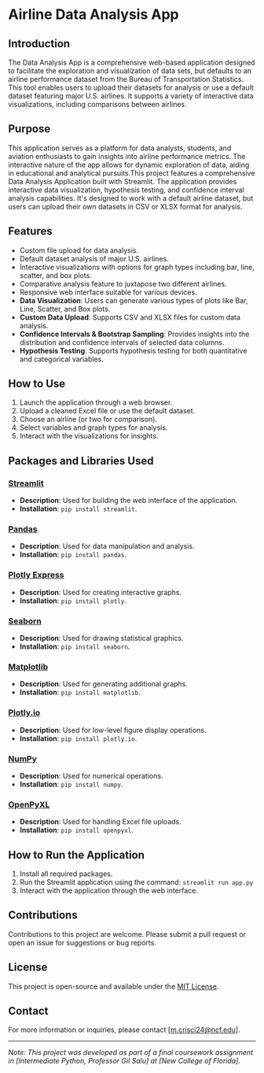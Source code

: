 # Airline Data Analysis App

## Introduction
The Data Analysis App is a comprehensive web-based application designed to facilitate the exploration and visualization of data sets, but defaults to an airline performance dataset from the Bureau of Transportation Statistics. This tool enables users to upload their datasets for analysis or use a default dataset featuring major U.S. airlines. It supports a variety of interactive data visualizations, including comparisons between airlines.

## Purpose
This application serves as a platform for data analysts, students, and aviation enthusiasts to gain insights into airline performance metrics. The interactive nature of the app allows for dynamic exploration of data, aiding in educational and analytical pursuits.This project features a comprehensive Data Analysis Application built with Streamlit. The application provides interactive data visualization, hypothesis testing, and confidence interval analysis capabilities. It's designed to work with a default airline dataset, but users can upload their own datasets in CSV or XLSX format for analysis.

## Features
- Custom file upload for data analysis.
- Default dataset analysis of major U.S. airlines.
- Interactive visualizations with options for graph types including bar, line, scatter, and box plots.
- Comparative analysis feature to juxtapose two different airlines.
- Responsive web interface suitable for various devices.
- **Data Visualization**: Users can generate various types of plots like Bar, Line, Scatter, and Box plots.
- **Custom Data Upload**: Supports CSV and XLSX files for custom data analysis.
- **Confidence Intervals & Bootstrap Sampling**: Provides insights into the distribution and confidence intervals of selected data columns.
- **Hypothesis Testing**: Supports hypothesis testing for both quantitative and categorical variables.

## How to Use
1. Launch the application through a web browser.
2. Upload a cleaned Excel file or use the default dataset.
3. Choose an airline (or two for comparison).
4. Select variables and graph types for analysis.
5. Interact with the visualizations for insights.

## Packages and Libraries Used

### [Streamlit](https://streamlit.io/)
- **Description**: Used for building the web interface of the application.
- **Installation**: `pip install streamlit`.

### [Pandas](https://pandas.pydata.org/)
- **Description**: Used for data manipulation and analysis.
- **Installation**: `pip install pandas`.

### [Plotly Express](https://plotly.com/python/plotly-express/)
- **Description**: Used for creating interactive graphs.
- **Installation**: `pip install plotly`.

### [Seaborn](https://seaborn.pydata.org/)
- **Description**: Used for drawing statistical graphics.
- **Installation**: `pip install seaborn`.

### [Matplotlib](https://matplotlib.org/)
- **Description**: Used for generating additional graphs.
- **Installation**: `pip install matplotlib`.

### [Plotly.io](https://plotly.com/python-api-reference/plotly.io.html)
- **Description**: Used for low-level figure display operations.
- **Installation**: `pip install plotly.io`.

### [NumPy](https://numpy.org/)
- **Description**: Used for numerical operations.
- **Installation**: `pip install numpy`.

### [OpenPyXL](https://openpyxl.readthedocs.io/en/stable/)
- **Description**: Used for handling Excel file uploads.
- **Installation**: `pip install openpyxl`.

## How to Run the Application
1. Install all required packages.
2. Run the Streamlit application using the command: `streamlit run app.py`
3. Interact with the application through the web interface.

## Contributions
Contributions to this project are welcome. Please submit a pull request or open an issue for suggestions or bug reports.

## License
This project is open-source and available under the [MIT License](LICENSE).

## Contact
For more information or inquiries, please contact [m.crisci24@ncf.edu].

---
*Note: This project was developed as part of a final coursework assignment in [Intermediate Python, Professor Gil Salu] at [New College of Florida].*
